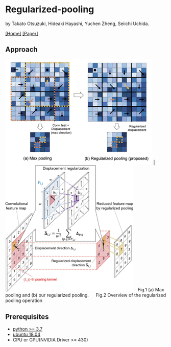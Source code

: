 # Regularized-pooling
by Takato Otsuzuki, Hideaki Hayashi, Yuchen Zheng, Seiichi Uchida. 

[[Home]](http://human.ait.kyushu-u.ac.jp/)
[[Paper]](https://arxiv.org/abs/2005.03709)

## Approach
[](![](./figures/RegularizedPoolingWithEquation.jpg))

<img src=./figures/figure2-7.jpg width="460px"> | <img src=./figures/RegularizedPoolingWithEquation.jpg width="400px">
&ensp; Fig.1 (a) Max pooling and (b) our regularized pooling. &emsp; Fig.2  Overview of the regularized pooling operation

## Prerequisites
* [python >= 3.7](https://www.python.org/)
* [ubuntu 18.04](https://ubuntu.com/)
* CPU or GPU(NVIDIA Driver >= 430)
